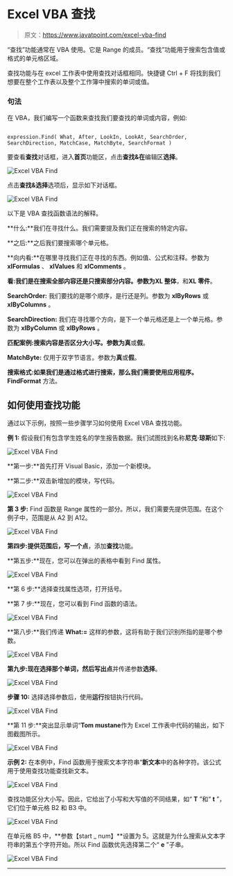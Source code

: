 # Excel VBA 查找

> 原文：<https://www.javatpoint.com/excel-vba-find>

“查找”功能通常在 VBA 使用。它是 Range 的成员。“查找”功能用于搜索包含值或格式的单元格区域。

查找功能与在 excel 工作表中使用查找对话框相同。快捷键 Ctrl + F 将找到我们想要在整个工作表以及整个工作簿中搜索的单词或值。

### 句法

在 VBA，我们编写一个函数来查找我们要查找的单词或内容，例如:

```

expression.Find( What, After, LookIn, LookAt, SearchOrder, SearchDirection, MatchCase, MatchByte, SearchFormat )  

```

要查看**查找**对话框，进入**首页**功能区，点击**查找&在**编辑区**选择**。

![Excel VBA Find](img/ce6d85297c2a57ac3ca30e2edb64f222.png)

点击**查找&选择**选项后，显示如下对话框。

![Excel VBA Find](img/d4b5051ca0b29367b410d67e78d16128.png)

以下是 VBA 查找函数语法的解释。

**什么:**我们在寻找什么。我们需要提及我们正在搜索的特定内容。

**之后:**之后我们要搜索哪个单元格。

**向内看:**在哪里寻找我们正在寻找的东西。例如值、公式和注释。参数为 **xlFormulas** 、 **xlValues** 和 **xlComments** 。

**看:**我们是在搜索全部内容还是只搜索部分内容。参数为**XL 整体**，和**XL 零件**。

**SearchOrder:** 我们要找的是哪个顺序，是行还是列。参数为 **xlByRows** 或 **xlByColumns** 。

**SearchDirection:** 我们在寻找哪个方向，是下一个单元格还是上一个单元格。参数为 **xlByColumn** 或 **xlByRows** 。

**匹配案例:**搜索内容是否区分大小写。参数为**真**或**假**。

**MatchByte:** 仅用于双字节语言。参数为**真**或**假**。

**搜索格式:**如果我们是通过格式进行搜索，那么我们需要使用**应用程序。FindFormat** 方法。

## 如何使用查找功能

通过以下示例，按照一些步骤学习如何使用 Excel VBA 查找功能。

**例 1:** 假设我们有包含学生姓名的学生报告数据。我们试图找到名称**尼克·琼斯**如下:

![Excel VBA Find](img/05178d1ea0a44f855d382a7f017f5fc0.png)

**第一步:**首先打开 Visual Basic，添加一个新模块。

**第二步:**双击新增加的模块，写代码。

![Excel VBA Find](img/63445c738a7ca5728725e34af233d270.png)

**第 3 步:** Find 函数是 Range 属性的一部分。所以，我们需要先提供范围。在这个例子中，范围是从 A2 到 A12。

![Excel VBA Find](img/c491a2a6d68826067aa068c10ff4cf6b.png)

**第四步:**提供范围后，写一个**点**，添加**查找**功能。

**第五步:**现在，您可以在弹出的表格中看到 Find 属性。

![Excel VBA Find](img/14c33ac7f227229430848ace6e0821eb.png)

**第 6 步:**选择查找属性选项，打开括号。

**第 7 步:**现在，您可以看到 Find 函数的语法。

![Excel VBA Find](img/ff1677e6d74e3e2f11d6dac22ed08e86.png)

**第八步:**我们传递 **What:=** 这样的参数，这将有助于我们识别所指的是哪个参数。

![Excel VBA Find](img/c405e518ab7eaac086d8a78c79b329bd.png)

**第九步:**现在选择那个单词，然后写出**点**并传递参数**选择**。

![Excel VBA Find](img/4a676d14888223e831514f2ec3170e0f.png)

**步骤 10:** 选择选择参数后，使用**运行**按钮执行代码。

![Excel VBA Find](img/7f04596e73841fda305bfd9975f7f347.png)

**第 11 步:**突出显示单词“**Tom mustane**作为 Excel 工作表中代码的输出，如下图截图所示。

![Excel VBA Find](img/0636eed4d1c331aad1139f3f901f2eb2.png)

**示例 2:** 在本例中，Find 函数用于搜索文本字符串“**新文本**中的各种字符。该公式用于使用查找功能查找新文本。

![Excel VBA Find](img/90c5db44293c17e2c31b399362d7a422.png)

查找功能区分大小写。因此，它给出了小写和大写值的不同结果，如“ **T** ”和“ **t** ”，它们位于单元格 B2 和 B3 中。

![Excel VBA Find](img/70be71e8d3538cfad262a414c06899ca.png)

在单元格 B5 中，**参数【start _ num】**设置为 5。这就是为什么搜索从文本字符串的第五个字符开始。所以 Find 函数优先选择第二个“ **e** ”子串。

![Excel VBA Find](img/435af348d1b919bcee6d40561cf5b58d.png)

* * *